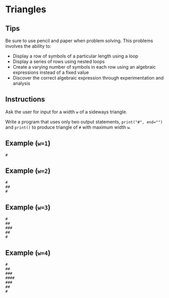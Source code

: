 # Triangles

## Tips

Be sure to use pencil and paper when problem solving. This problems involves the ability to:

- Display a row of symbols of a particular length using a loop
- Display a series of rows using nested loops
- Create a varying number of symbols in each row using an algebraic expressions instead of a fixed value
- Discover the correct algebraic expression through experimentation and analysis

## Instructions

Ask the user for input for a width `w` of a sideways triangle.

Write a program that uses only two output statements, `print("#", end="")` and `print()` to produce triangle of `#` with maximum width `w`.

## Example (`w=1`)

```text
#
```

## Example (`w=2`)

```text
#
##
#
```

## Example (`w=3`)

```text
#
##
###
##
#
```

## Example (`w=4`)

``` text
#
##
###
####
###
##
#
```

